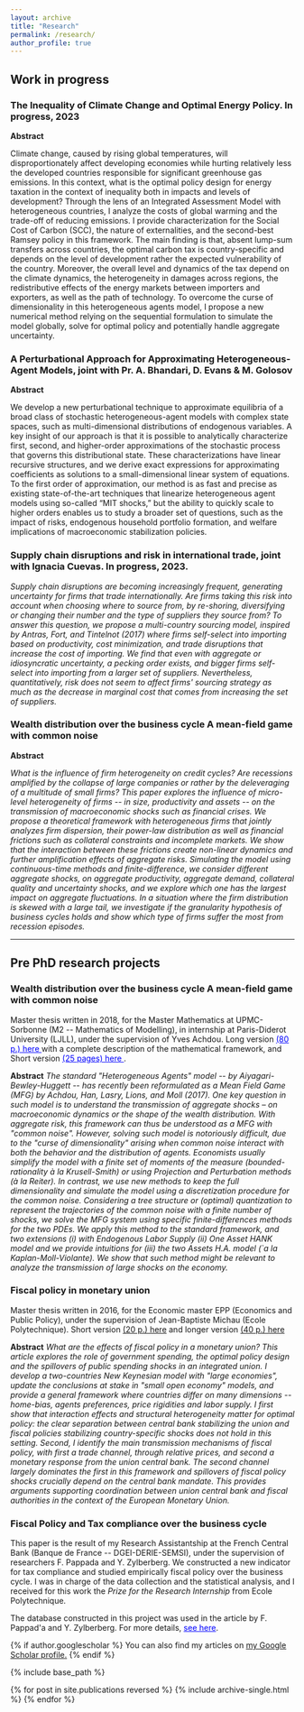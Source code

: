 ```yaml
---
layout: archive
title: "Research"
permalink: /research/
author_profile: true
---
```


## Work in progress



### **The Inequality of Climate Change and Optimal Energy Policy**. In progress, 2023

**Abstract**

Climate change, caused by rising global temperatures, will disproportionately affect developing economies while hurting relatively less the developed countries responsible for significant greenhouse gas emissions. In this context, what is the optimal policy design for energy taxation in the context of inequality both in impacts and levels of development? Through the lens of an Integrated Assessment Model with heterogeneous countries, I analyze the costs of global warming and the trade-off of reducing emissions. I provide characterization for the Social Cost of Carbon (SCC), the nature of externalities, and the second-best Ramsey policy in this framework. The main finding is that, absent lump-sum transfers across countries, the optimal carbon tax is country-specific and depends on the level of development rather the expected vulnerability of the country. Moreover, the overall level and dynamics of the tax depend on the climate dynamics, the heterogeneity in damages across regions, the redistributive effects of the energy markets between importers and exporters, as well as the path of technology. To overcome the curse of dimensionality in this heterogeneous agents model, I propose a new numerical method relying on the sequential formulation to simulate the model globally, solve for optimal policy and potentially handle aggregate uncertainty.


### **A Perturbational Approach for Approximating Heterogeneous-Agent Models**,  joint with Pr. A. Bhandari, D. Evans \& M. Golosov

**Abstract**

We develop a new perturbational technique to approximate equilibria of a broad class of stochastic heterogeneous-agent models with complex state spaces, such as multi-dimensional distributions of endogenous variables. A key insight of our approach is that it is possible to analytically characterize first, second, and higher-order approximations of the stochastic process that governs this distributional state. These characterizations have linear recursive structures, and we derive exact expressions for approximating coefficients as solutions to a small-dimensional linear system of equations. To the first order of approximation, our method is as fast and precise as existing state-of-the-art techniques that linearize heterogeneous agent models using so-called “MIT shocks,” but the ability to quickly scale to higher orders enables us to study a broader set of questions, such as the impact of risks, endogenous household portfolio formation, and welfare implications of macroeconomic stabilization policies.


### **Supply chain disruptions and risk in international trade**, joint with Ignacia Cuevas. In progress, 2023.

 <i> Supply chain disruptions are becoming increasingly frequent, generating uncertainty for firms that trade internationally. Are firms taking this risk into account when choosing where to source from, by re-shoring, diversifying or changing their number and the type of suppliers they source from? To answer this question, we propose a multi-country sourcing model, inspired by Antras, Fort, and Tintelnot (2017) where firms self-select into importing based on productivity, cost minimization, and trade disruptions that increase the cost of importing. We find that even with aggregate or idiosyncratic uncertainty, a pecking order exists, and bigger firms self-select into importing from a larger set of suppliers. Nevertheless, quantitatively, risk does not seem to affect firms' sourcing strategy as much as the decrease in marginal cost that comes from increasing the set of suppliers.  </i>



### **Wealth distribution over the business cycle A mean-field game with common noise**

**Abstract**

 <i> What is the influence of firm heterogeneity on credit cycles? Are recessions amplified by the collapse of large companies or rather by the deleveraging of a multitude of small firms? This paper explores the influence of micro-level heterogeneity of firms -- in size, productivity and assets -- on the transmission of macroeconomic shocks such as financial crises. We propose a theoretical framework with heterogeneous firms that jointly analyzes firm dispersion, their power-law distribution as well as financial frictions such as collateral constraints and incomplete markets. We show that the interaction between these frictions create non-linear dynamics and further amplification effects of aggregate risks. Simulating the model using continuous-time methods and finite-difference, we consider different aggregate shocks, on aggregate productivity, aggregate demand, collateral quality and uncertainty shocks, and we explore which one has the largest impact on aggregate fluctuations. In a situation where the firm distribution is skewed with a large tail, we investigate if the granularity hypothesis of business cycles holds and show which type of firms suffer the most from recession episodes. </i> 


<hr />

## Pre PhD research projects


### **Wealth distribution over the business cycle A mean-field game with common noise**
 

Master thesis written in 2018, for the Master Mathematics at UPMC-Sorbonne (M2 -- Mathematics of Modelling), in internship at Paris-Diderot University (LJLL), under the supervision of Yves Achdou.  Long version <a href='https://thomasbourany.github.io/files/MasterThesis_ThomasBourany_MFGwCommonNoise.pdf' style="color:blue"> (80 p.) here </a> with a complete description of the mathematical framework, and Short version <a href='https://thomasbourany.github.io/files/MasterThesis_ThomasBourany_MFGwCommonNoise_short.pdf' style="color:blue"> (25 pages) here </a>. 

**Abstract**
<i> The standard "Heterogeneous Agents" model -- by Aiyagari-Bewley-Huggett -- has recently been reformulated as a Mean Field Game (MFG) by Achdou, Han, Lasry, Lions, and Moll (2017). One key question in such model is to understand the transmission of aggregate shocks – on macroeconomic dynamics or the shape of the wealth distribution. With aggregate risk, this framework can thus be understood as a MFG with "common noise". However, solving such model is notoriously difficult, due to the "curse of dimensionality" arising when common noise interact with both the behavior and the distribution of agents. Economists usually simplify the model with a finite set of moments of the measure (bounded-rationality à la Krusell-Smith) or using Projection and Perturbation methods (à la Reiter). In contrast, we use new methods to keep the full dimensionality and simulate the model using a discretization procedure for the common noise. Considering a tree structure or (optimal) quantization to represent the trajectories of the common noise with a finite number of shocks, we solve the MFG system using specific finite-differences methods for the two PDEs. We apply this method to the standard framework, and two extensions (i) with Endogenous Labor Supply (ii) One Asset HANK model and we provide intuitions for (iii) the two Assets H.A. model (\`a la Kaplan-Moll-Violante). We show that such method might be relevant to analyze the transmission of large shocks on the economy. </i> 


### **Fiscal policy in monetary union**

Master thesis written in 2016, for the Economic master EPP (Economics and Public Policy), under the supervision of Jean-Baptiste Michau (Ecole Polytechnique). Short version [(20 p.) here](https://thomasbourany.github.io/files/Master-thesis-short-ThomasBourany.pdf) and longer version [(40 p.) here](https://thomasbourany.github.io/files/Master-thesis-ThomasBourany.pdf)

**Abstract** 
<i> What are the effects of fiscal policy in a monetary union? This article explores the role of government spending, the optimal policy design and the spillovers of public spending shocks in an integrated union. I develop a two-countries New Keynesian model with "large economies", update the conclusions at stake in "small open economy" models, and provide a general framework where countries differ on many dimensions -- home-bias, agents preferences, price rigidities and labor supply. I first show that interaction effects and structural heterogeneity matter for optimal policy: the clear separation between central bank stabilizing the union and fiscal policies stabilizing country-specific shocks does not hold in this setting. Second, I identify the main transmission mechanisms of fiscal policy, with first a trade channel, through relative prices, and second a monetary response from the union central bank. The second channel largely dominates the first in this framework and spillovers of fiscal policy shocks crucially depend on the central bank mandate. This provides arguments supporting coordination between union central bank and fiscal authorities in the context of the European Monetary Union. </i>


### **Fiscal Policy and Tax compliance over the business cycle**

This paper is the result of my Research Assistantship at the French Central Bank (Banque de France -- DGEI-DERIE-SEMSI), under the supervision of researchers F. Pappada and Y. Zylberberg. We constructed a new indicator for tax compliance and studied empirically fiscal policy over the business cycle. I was in charge of the data collection and the statistical analysis, and I received for this work the <i>Prize for the Research Internship</i> from Ecole Polytechnique.

The database constructed in this project was used in the article by F. Pappad\'a and Y. Zylberberg. For more details, <a href='https://sites.google.com/site/francescopappada/austerity' style="color:blue">see here</a>.



{% if author.googlescholar %}
  You can also find my articles on <u><a href="{{author.googlescholar}}">my Google Scholar profile</a>.</u>
{% endif %}

{% include base_path %}

{% for post in site.publications reversed %}
  {% include archive-single.html %}
{% endfor %}
